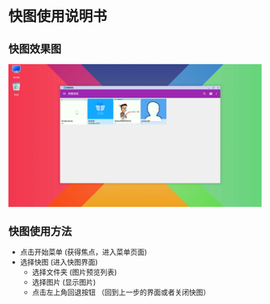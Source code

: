 # 快图使用说明书

## 快图效果图
![](../pic/soft/quickpicture.png)
  
## 快图使用方法
  - 点击开始菜单    (获得焦点，进入菜单页面)
  - 选择快图   (进入快图界面)
     - 选择文件夹   (图片预览列表)
     - 选择图片   (显示图片)
     - 点击左上角回退按钮  （回到上一步的界面或者关闭快图）
